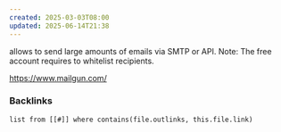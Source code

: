 ```yaml
---
created: 2025-03-03T08:00
updated: 2025-06-14T21:38
---
```

allows to send large amounts of emails via SMTP or API. 
Note: The free account requires to whitelist recipients.

https://www.mailgun.com/


### Backlinks
```dataview 
list from [[#]] where contains(file.outlinks, this.file.link)
```


